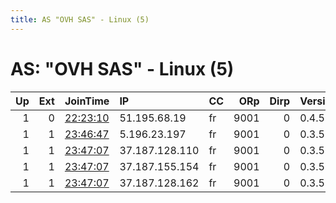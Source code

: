 ```yaml
---
title: AS "OVH SAS" - Linux (5)
---
```


# AS: "OVH SAS" - Linux (5)

|   Up |   Ext | JoinTime                                                                                            | IP             | CC   |   ORp |   Dirp | Version   | Contact                     | Nickname     |   eFamMembers |
|-----:|------:|:----------------------------------------------------------------------------------------------------|:---------------|:-----|------:|-------:|:----------|:----------------------------|:-------------|--------------:|
|    1 |     0 | [22:23:10](https://metrics.torproject.org/rs.html#details/86C83259A8C6B6C225D5E0727C364A6CDA075845) | 51.195.68.19   | fr   |  9001 |      0 | 0.4.5.9   | &lt;DickonManwoody58FlappyS | FlappySalmon |             1 |
|    1 |     1 | [23:46:47](https://metrics.torproject.org/rs.html#details/0D5CE29783E5B6E1FF7D52648ECF682AD254EBF6) | 5.196.23.197   | fr   |  9001 |      0 | 0.3.5.14  | Email:contact@torprivet.r   | TorPrivet    |            55 |
|    1 |     1 | [23:47:07](https://metrics.torproject.org/rs.html#details/3E771DDC64C9777B68688EBAB6B893E0674B2571) | 37.187.128.110 | fr   |  9001 |      0 | 0.3.5.14  | Email:contact@torprivet.r   | TorPrivet    |            55 |
|    1 |     1 | [23:47:07](https://metrics.torproject.org/rs.html#details/8859CF163C0BAEE3DDE129A3A8FE4DE1E7280154) | 37.187.155.154 | fr   |  9001 |      0 | 0.3.5.14  | Email:contact@torprivet.r   | TorPrivet    |            55 |
|    1 |     1 | [23:47:07](https://metrics.torproject.org/rs.html#details/F458C6F447267AB8BCF48D5A169245F7186A77EB) | 37.187.128.162 | fr   |  9001 |      0 | 0.3.5.14  | Email:contact@torprivet.r   | TorPrivet    |            55 |
